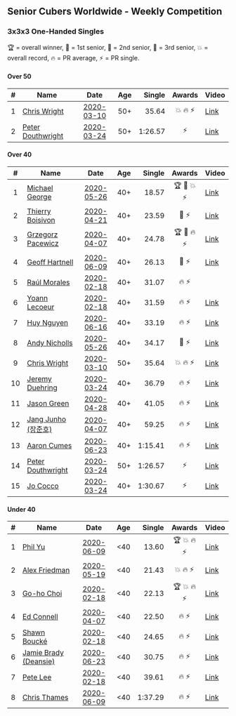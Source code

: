 ## Senior Cubers Worldwide - Weekly Competition
### 3x3x3 One-Handed Singles

🏆 = overall winner, 🥇 = 1st senior, 🥈 = 2nd senior, 🥉 = 3rd senior, 💥 = overall record, 🔥 = PR average, ⚡ = PR single.

#### Over 50

| # | Name | Date | Age | Single | Awards | Video |
| :--: | -- | :--: | :--: | --: | :--: | -- |
| 1 | [Chris Wright](../../persons/chris_wright/333oh.md) | [2020-03-10](2020-03-10.md) | 50+ | 35.64 | 💥 🔥 ⚡ | [Link](https://www.facebook.com/events/684510792316675/permalink/685546418879779/) |
| 2 | [Peter Douthwright](../../persons/peter_douthwright/333oh.md) | [2020-03-24](2020-03-24.md) | 50+ | 1:26.57 | ⚡ | [Link](https://www.facebook.com/events/212335450005639/permalink/214352896470561/) |

#### Over 40

| # | Name | Date | Age | Single | Awards | Video |
| :--: | -- | :--: | :--: | --: | :--: | -- |
| 1 | [Michael George](../../persons/michael_george/333oh.md) | [2020-05-26](2020-05-26.md) | 40+ | 18.57 | 🏆 🥇 💥 ⚡ | [Link](https://www.facebook.com/events/688407551989463/permalink/691891971641021/) |
| 2 | [Thierry Boisivon](../../persons/thierry_boisivon/333oh.md) | [2020-04-21](2020-04-21.md) | 40+ | 23.59 | 🥈 ⚡ | [Link](https://www.facebook.com/events/880278499062375/permalink/882003692223189/) |
| 3 | [Grzegorz Pacewicz](../../persons/grzegorz_pacewicz/333oh.md) | [2020-04-07](2020-04-07.md) | 40+ | 24.78 | 🏆 🥇 🔥 ⚡ | [Link](https://www.facebook.com/events/682716079141575/permalink/686891215390728/) |
| 4 | [Geoff Hartnell](../../persons/geoff_hartnell/333oh.md) | [2020-06-09](2020-06-09.md) | 40+ | 26.13 | 🥈 ⚡ | [Link](https://www.facebook.com/events/903549840109576/permalink/907264923071401/) |
| 5 | [Raúl Morales](../../persons/raul_morales/333oh.md) | [2020-02-18](2020-02-18.md) | 40+ | 31.07 | 🔥 ⚡ | |
| 6 | [Yoann Lecoeur](../../persons/yoann_lecoeur/333oh.md) | [2020-02-18](2020-02-18.md) | 40+ | 31.59 | 🔥 ⚡ | [Link](https://www.facebook.com/events/1618332754973681/permalink/1622459904560966/) |
| 7 | [Huy Nguyen](../../persons/huy_nguyen/333oh.md) | [2020-06-16](2020-06-16.md) | 40+ | 33.19 | 🔥 ⚡ | [Link](https://www.facebook.com/events/604103587178706/permalink/608307886758276/) |
| 8 | [Andy Nicholls](../../persons/andy_nicholls/333oh.md) | [2020-05-26](2020-05-26.md) | 40+ | 34.17 | 🥉 ⚡ | [Link](https://www.facebook.com/events/688407551989463/permalink/690047708492114/) |
| 9 | [Chris Wright](../../persons/chris_wright/333oh.md) | [2020-03-10](2020-03-10.md) | 50+ | 35.64 | 💥 🔥 ⚡ | [Link](https://www.facebook.com/events/684510792316675/permalink/685546418879779/) |
| 10 | [Jeremy Duehring](../../persons/jeremy_duehring/333oh.md) | [2020-03-24](2020-03-24.md) | 40+ | 36.79 | 🔥 ⚡ | [Link](https://www.facebook.com/events/212335450005639/permalink/213082393264278/) |
| 11 | [Jason Green](../../persons/jason_green/333oh.md) | [2020-04-28](2020-04-28.md) | 40+ | 41.05 | 🔥 ⚡ | [Link](https://www.facebook.com/jasongreenbowler/videos/10163336975180425/) |
| 12 | [Jang Junho (장준호)](../../persons/jang_junho/333oh.md) | [2020-04-07](2020-04-07.md) | 40+ | 59.25 | 🔥 ⚡ | [Link](https://www.facebook.com/events/682716079141575/permalink/686595828753600/) |
| 13 | [Aaron Cumes](../../persons/aaron_cumes/333oh.md) | [2020-06-23](2020-06-23.md) | 40+ | 1:15.41 | 🔥 ⚡ | [Link](https://www.facebook.com/events/722150235200875/permalink/722235995192299/) |
| 14 | [Peter Douthwright](../../persons/peter_douthwright/333oh.md) | [2020-03-24](2020-03-24.md) | 50+ | 1:26.57 | ⚡ | [Link](https://www.facebook.com/events/212335450005639/permalink/214352896470561/) |
| 15 | [Jo Cocco](../../persons/jo_cocco/333oh.md) | [2020-03-24](2020-03-24.md) | 40+ | 1:30.67 | ⚡ | [Link](https://www.facebook.com/events/212335450005639/permalink/216613862911131/) |

#### Under 40

| # | Name | Date | Age | Single | Awards | Video |
| :--: | -- | :--: | :--: | --: | :--: | -- |
| 1 | [Phil Yu](../../persons/phil_yu/333oh.md) | [2020-06-09](2020-06-09.md) | <40 | 13.60 | 🏆 💥 🔥 ⚡ | [Link](https://www.facebook.com/events/903549840109576/permalink/904463093351584/) |
| 2 | [Alex Friedman](../../persons/alex_friedman/333oh.md) | [2020-05-19](2020-05-19.md) | <40 | 21.43 | 💥 🔥 ⚡ | [Link](https://www.facebook.com/events/1880761498725633/permalink/1881033222031794/) |
| 3 | [Go-ho Choi](../../persons/go_ho_choi/333oh.md) | [2020-02-18](2020-02-18.md) | <40 | 22.13 | 🏆 💥 🔥 ⚡ | [Link](https://www.facebook.com/events/1618332754973681/permalink/1618631721610451/) |
| 4 | [Ed Connell](../../persons/ed_connell/333oh.md) | [2020-04-07](2020-04-07.md) | <40 | 22.50 | 🔥 ⚡ | [Link](https://www.facebook.com/events/682716079141575/permalink/684177285662121/) |
| 5 | [Shawn Boucké](../../persons/shawn_boucke/333oh.md) | [2020-02-18](2020-02-18.md) | <40 | 24.65 | 🔥 ⚡ | [Link](https://www.facebook.com/events/1618332754973681/permalink/1621909717949318/) |
| 6 | [Jamie Brady (Deansie)](../../persons/jamie_brady/333oh.md) | [2020-06-23](2020-06-23.md) | <40 | 30.75 | 🔥 ⚡ | [Link](https://www.facebook.com/events/722150235200875/permalink/725813714834527/) |
| 7 | [Pete Lee](../../persons/pete_lee/333oh.md) | [2020-02-18](2020-02-18.md) | <40 | 39.61 | 🔥 ⚡ | [Link](https://www.facebook.com/events/1618332754973681/permalink/1622571537883136/) |
| 8 | [Chris Thames](../../persons/chris_thames/333oh.md) | [2020-06-09](2020-06-09.md) | <40 | 1:37.29 | 🔥 ⚡ | [Link](https://www.facebook.com/events/903549840109576/permalink/907439353053958/) |


<!-- Global site tag (gtag.js) - Google Analytics -->
<script async src="https://www.googletagmanager.com/gtag/js?id=UA-86348435-3"></script>
<script>window.dataLayer = window.dataLayer || []; function gtag() {dataLayer.push(arguments);} gtag('js', new Date()); gtag('config', 'UA-86348435-3');</script>
